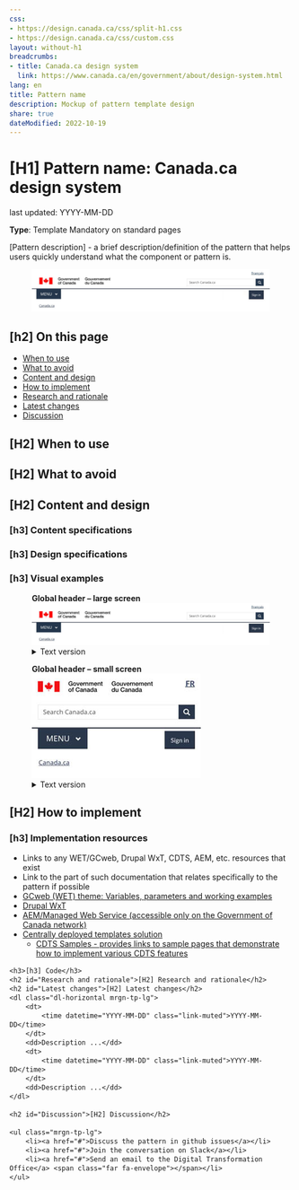 ```yaml
---
css:
- https://design.canada.ca/css/split-h1.css
- https://design.canada.ca/css/custom.css
layout: without-h1
breadcrumbs:
- title: Canada.ca design system
  link: https://www.canada.ca/en/government/about/design-system.html
lang: en
title: Pattern name
description: Mockup of pattern template design 
share: true
dateModified: 2022-10-19
---
```


<h1 property="name" id="wb-cont" dir="ltr">
    <span class="stacked"><span>[H1] Pattern name</span>: <span>Canada.ca design system</span></span>
</h1>
<p class="small">last updated: YYYY-MM-DD</p>
<p><strong>Type</strong>: Template <span class="label label-danger">Mandatory on standard pages</span></p>
<p>[Pattern description] - a brief description/definition of the pattern that helps users quickly understand what the component or pattern is.</p>

<div class="pattern-demo mrgn-tp-lg">
    <figure class="mrgn-bttm-sm">
        <img src="../dsdocumentation/images/sign-in-desktop-en.jpg" class="img-responsive" alt="" />
    </figure>
</div>

<h2>[h2] On this page</h2>
<ul class="mrgn-tp-lg">
    <li><a href="#When to use">When to use</a></li>
    <li><a href="#What to avoid">What to avoid</a></li>
    <li><a href="#Content and design">Content and design</a></li>
    <li><a href="#How to implement">How to implement</a></li>
    <li><a href="#Research and rationale">Research and rationale</a></li>
    <li><a href="#Latest changes">Latest changes</a></li>
    <li><a href="#Discussion">Discussion</a></li>
</ul>

<h2 id="When to use">[H2] When to use</h2>
<h2 id="What to avoid">[H2] What to avoid</h2>
<h2 id="Content and design">[H2] Content and design</h2>
<h3>[h3] Content specifications</h3>
<h3>[h3] Design specifications</h3>
<h3>[h3] Visual examples</h3>

<div class="pattern-demo mrgn-tp-lg">
    <figure class="mrgn-bttm-sm">
        <figcaption><strong>Global header – large screen</strong></figcaption>
        <img src="../dsdocumentation/images/sign-in-desktop-en.jpg" class="img-responsive" alt="Diagram of global header for large screens. Text version below." />
        <details>
            <summary class="wb-toggle" data-toggle='{"print":"on"}'>Text version</summary>
            <p class="mrgn-tp-lg">The global header has the Government of Canada signature in the top left. Under the signature is the theme and topic menu, and under the menu is the breadcrumb trail. The language toggle link is at the rop right. Under the language toggle is the site search box.</p>
        </details>
    </figure>
</div>

<div class="pattern-demo mrgn-tp-lg">
    <figure class="mrgn-bttm-lg">
        <figcaption><strong>Global header – small screen</strong></figcaption>
        <img src="../dsdocumentation/images/sign-in-mobile-en.jpg" class="img-responsive" alt="Diagram of global header for small screens. Text version below." />
        <details>
            <summary class="wb-toggle" data-toggle='{"print":"on"}'>Text version</summary>
             <p class="mrgn-tp-lg">The global header has the Government of Canada signature in the top left. The language toggle link is at the rop right. Under the signature and the language toggle is the site search box. Under the search box is the theme and topic menu. Under the theme and topic menu is the breadcrumb trail.</p>
        </details>
    </figure>
</div>

<h2 id="How_to_implement">[H2] How to implement</h2>
<h3>[h3] Implementation resources</h3>
    <ul class="mrgn-tp-lg">
        <li>Links to any WET/GCweb, Drupal WxT, CDTS, AEM, etc. resources that exist</li>
        <li>Link to the part of such documentation that relates specifically to the pattern if possible</li>
        <li><a href="https://wet-boew.github.io/GCWeb/docs/implementing-en.html">GCweb (WET) theme: Variables, parameters and working examples</a></li>
        <li><a href="https://drupalwxt.github.io/en/docs/environment/">Drupal WxT</a></li>
        <li><a href="https://www.gcpedia.gc.ca/wiki/AEM_GC-specific_Documentation_6.5">AEM/Managed Web Service (accessible only on the Government of Canada network)</a></li>
        <li>
            <a href="https://cenw-wscoe.github.io/sgdc-cdts/docs/internet-en.html">Centrally deployed templates solution</a>
            <ul>
                <li><a href="https://cdts.service.canada.ca/app/cls/WET/gcweb/v4_0_45/cdts/samples/">CDTS Samples - provides links to sample pages that demonstrate how to implement various CDTS features</a></li>
            </ul></li>
    </ul>
    
    <h3>[h3] Code</h3>
    <h2 id="Research and rationale">[H2] Research and rationale</h2>
    <h2 id="Latest changes">[H2] Latest changes</h2>
    <dl class="dl-horizontal mrgn-tp-lg">
        <dt>
            <time datetime="YYYY-MM-DD" class="link-muted">YYYY-MM-DD</time>
        </dt>
        <dd>Description ...</dd>
        <dt>
            <time datetime="YYYY-MM-DD" class="link-muted">YYYY-MM-DD</time>
        </dt>
        <dd>Description ...</dd>
    </dl>
    
    <h2 id="Discussion">[H2] Discussion</h2>

    <ul class="mrgn-tp-lg">
        <li><a href="#">Discuss the pattern in github issues</a></li>
        <li><a href="#">Join the conversation on Slack</a></li>
        <li><a href="#">Send an email to the Digital Transformation Office</a> <span class="far fa-envelope"></span></li>
    </ul>
